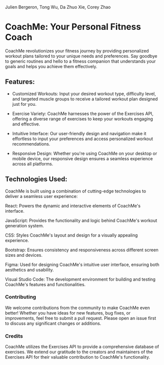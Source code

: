Julien Bergeron, Tong Wu, Da Zhuo Xie, Corey Zhao

# CoachMe: Your Personal Fitness Coach
CoachMe revolutionizes your fitness journey by providing personalized workout plans tailored to your unique needs and preferences. Say goodbye to generic routines and hello to a fitness companion that understands your goals and helps you achieve them effectively.

## Features:
* Customized Workouts: Input your desired workout type, difficulty level, and targeted muscle groups to receive a tailored workout plan designed just for you.

* Exercise Variety: CoachMe harnesses the power of the Exercises API, offering a diverse range of exercises to keep your workouts engaging and effective.

* Intuitive Interface: Our user-friendly design and navigation make it effortless to input your preferences and access personalized workout recommendations.

* Responsive Design: Whether you're using CoachMe on your desktop or mobile device, our responsive design ensures a seamless experience across all platforms.

## Technologies Used:
CoachMe is built using a combination of cutting-edge technologies to deliver a seamless user experience:

React: Powers the dynamic and interactive elements of CoachMe's interface.

JavaScript: Provides the functionality and logic behind CoachMe's workout generation system.

CSS: Styles CoachMe's layout and design for a visually appealing experience.

Bootstrap: Ensures consistency and responsiveness across different screen sizes and devices.

Figma: Used for designing CoachMe's intuitive user interface, ensuring both aesthetics and usability.

Visual Studio Code: The development environment for building and testing CoachMe's features and functionalities.

### Contributing
We welcome contributions from the community to make CoachMe even better! Whether you have ideas for new features, bug fixes, or improvements, feel free to submit a pull request. Please open an issue first to discuss any significant changes or additions.

### Credits
CoachMe utilizes the Exercises API to provide a comprehensive database of exercises. We extend our gratitude to the creators and maintainers of the Exercises API for their valuable contribution to CoachMe's functionality.

